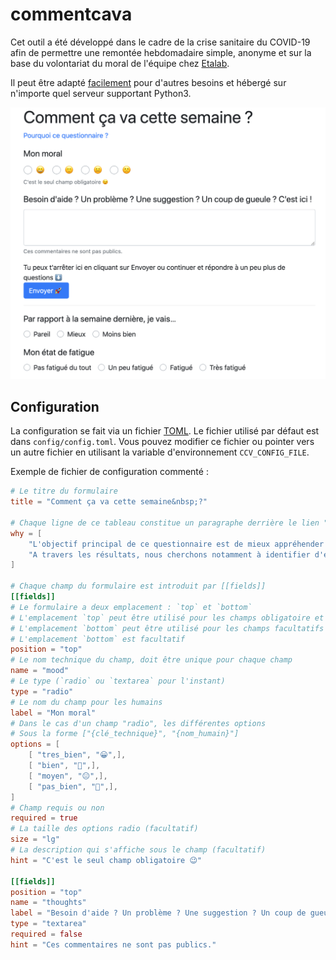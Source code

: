 # commentcava

Cet outil a été développé dans le cadre de la crise sanitaire du COVID-19 afin de permettre une remontée hebdomadaire simple, anonyme et sur la base du volontariat du moral de l'équipe chez [Etalab](https://www.etalab.gouv.fr).

Il peut être adapté [facilement](#configuration) pour d'autres besoins et hébergé sur n'importe quel serveur supportant Python3.

![capture](images/capture.png)

## Configuration

La configuration se fait via un fichier [TOML](https://github.com/toml-lang/toml). Le fichier utilisé par défaut est dans `config/config.toml`. Vous pouvez modifier ce fichier ou pointer vers un autre fichier en utilisant la variable d'environnement `CCV_CONFIG_FILE`.

Exemple de fichier de configuration commenté :

```toml
# Le titre du formulaire
title = "Comment ça va cette semaine&nbsp;?"

# Chaque ligne de ce tableau constitue un paragraphe derrière le lien "Pourquoi ce questionnaire"
why = [
    "L'objectif principal de ce questionnaire est de mieux appréhender le moral à Etalab pendant le confinement, semaine par semaine. Un autre objectif est de permettre à chacun et chacune de s'exprimer de manière anonyme si il ou elle le souhaite.",
    "A travers les résultats, nous cherchons notamment à identifier d'éventuelles baisses de moral collectives, voire individuelles à travers le champ texte libre.",
]

# Chaque champ du formulaire est introduit par [[fields]]
[[fields]]
# Le formulaire a deux emplacement : `top` et `bottom`
# L'emplacement `top` peut être utilisé pour les champs obligatoire et les plus importants
# L'emplacement `bottom` peut être utilisé pour les champs facultatifs ou moins importants
# L'emplacement `bottom` est facultatif
position = "top"
# Le nom technique du champ, doit être unique pour chaque champ
name = "mood"
# Le type (`radio` ou `textarea` pour l'instant)
type = "radio"
# Le nom du champ pour les humains
label = "Mon moral"
# Dans le cas d'un champ "radio", les différentes options
# Sous la forme ["{clé_technique}", "{nom_humain}"]
options = [
    [ "tres_bien", "😀",],
    [ "bien", "🙂",],
    [ "moyen", "😐",],
    [ "pas_bien", "🙁",],
]
# Champ requis ou non
required = true
# La taille des options radio (facultatif)
size = "lg"
# La description qui s'affiche sous le champ (facultatif)
hint = "C'est le seul champ obligatoire 😉"

[[fields]]
position = "top"
name = "thoughts"
label = "Besoin d'aide ? Un problème ? Une suggestion ? Un coup de gueule ? C'est ici !"
type = "textarea"
required = false
hint = "Ces commentaires ne sont pas publics."
```
